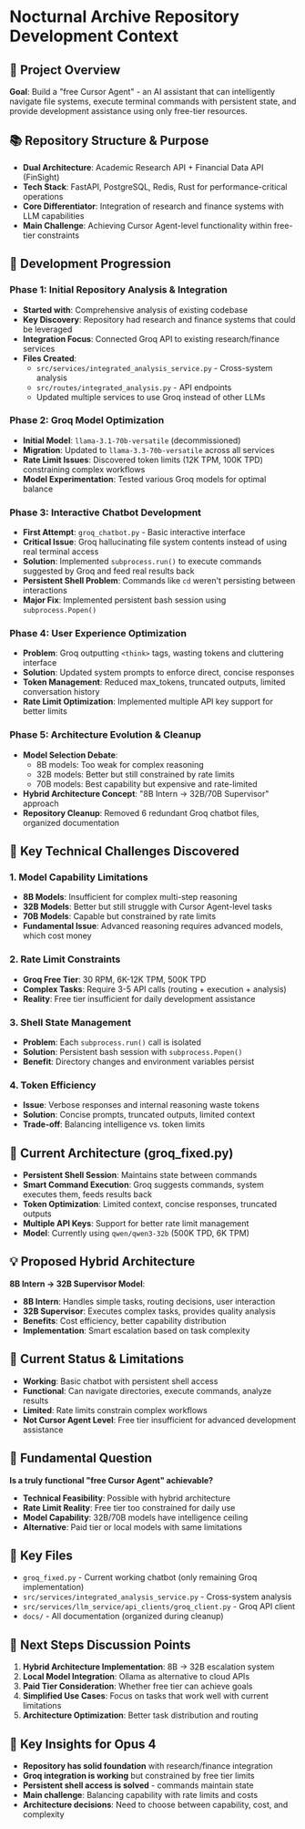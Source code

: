 # Nocturnal Archive Repository Development Context

## 🎯 **Project Overview**
**Goal**: Build a "free Cursor Agent" - an AI assistant that can intelligently navigate file systems, execute terminal commands with persistent state, and provide development assistance using only free-tier resources.

## 📚 **Repository Structure & Purpose**
- **Dual Architecture**: Academic Research API + Financial Data API (FinSight)
- **Tech Stack**: FastAPI, PostgreSQL, Redis, Rust for performance-critical operations
- **Core Differentiator**: Integration of research and finance systems with LLM capabilities
- **Main Challenge**: Achieving Cursor Agent-level functionality within free-tier constraints

## 🔄 **Development Progression**

### **Phase 1: Initial Repository Analysis & Integration**
- **Started with**: Comprehensive analysis of existing codebase
- **Key Discovery**: Repository had research and finance systems that could be leveraged
- **Integration Focus**: Connected Groq API to existing research/finance services
- **Files Created**: 
  - `src/services/integrated_analysis_service.py` - Cross-system analysis
  - `src/routes/integrated_analysis.py` - API endpoints
  - Updated multiple services to use Groq instead of other LLMs

### **Phase 2: Groq Model Optimization**
- **Initial Model**: `llama-3.1-70b-versatile` (decommissioned)
- **Migration**: Updated to `llama-3.3-70b-versatile` across all services
- **Rate Limit Issues**: Discovered token limits (12K TPM, 100K TPD) constraining complex workflows
- **Model Experimentation**: Tested various Groq models for optimal balance

### **Phase 3: Interactive Chatbot Development**
- **First Attempt**: `groq_chatbot.py` - Basic interactive interface
- **Critical Issue**: Groq hallucinating file system contents instead of using real terminal access
- **Solution**: Implemented `subprocess.run()` to execute commands suggested by Groq and feed real results back
- **Persistent Shell Problem**: Commands like `cd` weren't persisting between interactions
- **Major Fix**: Implemented persistent bash session using `subprocess.Popen()`

### **Phase 4: User Experience Optimization**
- **Problem**: Groq outputting `<think>` tags, wasting tokens and cluttering interface
- **Solution**: Updated system prompts to enforce direct, concise responses
- **Token Management**: Reduced max_tokens, truncated outputs, limited conversation history
- **Rate Limit Optimization**: Implemented multiple API key support for better limits

### **Phase 5: Architecture Evolution & Cleanup**
- **Model Selection Debate**: 
  - 8B models: Too weak for complex reasoning
  - 32B models: Better but still constrained by rate limits
  - 70B models: Best capability but expensive and rate-limited
- **Hybrid Architecture Concept**: "8B Intern → 32B/70B Supervisor" approach
- **Repository Cleanup**: Removed 6 redundant Groq chatbot files, organized documentation

## 🧠 **Key Technical Challenges Discovered**

### **1. Model Capability Limitations**
- **8B Models**: Insufficient for complex multi-step reasoning
- **32B Models**: Better but still struggle with Cursor Agent-level tasks
- **70B Models**: Capable but constrained by rate limits
- **Fundamental Issue**: Advanced reasoning requires advanced models, which cost money

### **2. Rate Limit Constraints**
- **Groq Free Tier**: 30 RPM, 6K-12K TPM, 500K TPD
- **Complex Tasks**: Require 3-5 API calls (routing + execution + analysis)
- **Reality**: Free tier insufficient for daily development assistance

### **3. Shell State Management**
- **Problem**: Each `subprocess.run()` call is isolated
- **Solution**: Persistent bash session with `subprocess.Popen()`
- **Benefit**: Directory changes and environment variables persist

### **4. Token Efficiency**
- **Issue**: Verbose responses and internal reasoning waste tokens
- **Solution**: Concise prompts, truncated outputs, limited context
- **Trade-off**: Balancing intelligence vs. token limits

## 🎯 **Current Architecture (groq_fixed.py)**
- **Persistent Shell Session**: Maintains state between commands
- **Smart Command Execution**: Groq suggests commands, system executes them, feeds results back
- **Token Optimization**: Limited context, concise responses, truncated outputs
- **Multiple API Keys**: Support for better rate limit management
- **Model**: Currently using `qwen/qwen3-32b` (500K TPD, 6K TPM)

## 💡 **Proposed Hybrid Architecture**
**8B Intern → 32B Supervisor Model**:
- **8B Intern**: Handles simple tasks, routing decisions, user interaction
- **32B Supervisor**: Executes complex tasks, provides quality analysis
- **Benefits**: Cost efficiency, better capability distribution
- **Implementation**: Smart escalation based on task complexity

## 🚧 **Current Status & Limitations**
- **Working**: Basic chatbot with persistent shell access
- **Functional**: Can navigate directories, execute commands, analyze results
- **Limited**: Rate limits constrain complex workflows
- **Not Cursor Agent Level**: Free tier insufficient for advanced development assistance

## 🤔 **Fundamental Question**
**Is a truly functional "free Cursor Agent" achievable?**
- **Technical Feasibility**: Possible with hybrid architecture
- **Rate Limit Reality**: Free tier too constrained for daily use
- **Model Capability**: 32B/70B models have intelligence ceiling
- **Alternative**: Paid tier or local models with same limitations

## 📁 **Key Files**
- `groq_fixed.py` - Current working chatbot (only remaining Groq implementation)
- `src/services/integrated_analysis_service.py` - Cross-system analysis
- `src/services/llm_service/api_clients/groq_client.py` - Groq API client
- `docs/` - All documentation (organized during cleanup)

## 🎯 **Next Steps Discussion Points**
1. **Hybrid Architecture Implementation**: 8B → 32B escalation system
2. **Local Model Integration**: Ollama as alternative to cloud APIs
3. **Paid Tier Consideration**: Whether free tier can achieve goals
4. **Simplified Use Cases**: Focus on tasks that work well with current limitations
5. **Architecture Optimization**: Better task distribution and routing

## 🔑 **Key Insights for Opus 4**
- **Repository has solid foundation** with research/finance integration
- **Groq integration is working** but constrained by free tier limits
- **Persistent shell access is solved** - commands maintain state
- **Main challenge**: Balancing capability with rate limits and costs
- **Architecture decisions**: Need to choose between capability, cost, and complexity

